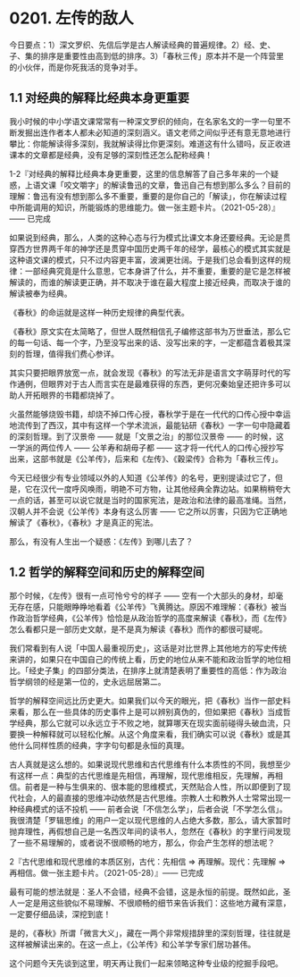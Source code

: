 # 0201. 左传的敌人

今日要点：1）深文罗织、先信后学是古人解读经典的普遍规律。2）经、史、子、集的排序是重要性由高到低的排序。3）「春秋三传」原本并不是一个阵营里的小伙伴，而是你死我活的竞争对手。

## 1.1 对经典的解释比经典本身更重要

我小时候的中小学语文课常常有一种深文罗织的倾向，在名家名文的一字一句里不断发掘出连作者本人都未必知道的深刻涵义。语文老师之间似乎还有意无意地进行攀比：你能解读得多深刻，我就解读得比你更深刻。难道这有什么错吗，反正收进课本的文章都是经典，没有足够的深刻性还怎么配称经典！

1-2『对经典的解释比经典本身更重要，这里的信息解答了自己多年来的一个疑惑，上语文课「咬文嚼字」的解读鲁迅的文章，鲁迅自己有想到那么多么？目前的理解：鲁迅有没有想到那么多不重要，重要的是你自己的「解读」，你在解读过程中所能调用的知识，所能锻炼的思维能力。做一张主题卡片。（2021-05-28）』—— 已完成

如果说到经典，那么，人类的这种心态与行为模式比课文本身还要经典。无论是贯穿西方世界两千年的神学还是贯穿中国历史两千年的经学，最核心的模式其实就是这种语文课的模式，只不过内容更丰富，波澜更壮阔。于是我们总会看到这样的规律：一部经典究竟是什么意思，它本身讲了什么，并不重要，重要的是它是怎样被解读的，而谁的解读更正确，并不取决于谁在最大程度上接近经典，而取决于谁的解读被奉为经典。

《春秋》的命运就是这样一种历史规律的典型代表。

《春秋》原文实在太简略了，但世人既然相信孔子编修这部书为万世垂法，那么它的每一句话、每一个字，乃至没写出来的话、没写出来的字，一定都蕴含着极其深刻的哲理，值得我们费心参详。

其实只要把眼界放宽一点，就会发现《春秋》的写法无非是语言文字萌芽时代的写作通例，但眼界对于古人而言实在是最难获得的东西，更何况秦始皇还把许多可以助人开拓眼界的书籍都烧掉了。

火虽然能够烧毁书籍，却烧不掉口传心授，春秋学于是在一代代的口传心授中幸运地流传到了西汉，其中有这样一个学术流派，最能钻研《春秋》一字一句中隐藏着的深刻哲理。到了汉景帝 —— 就是「文景之治」的那位汉景帝 —— 的时候，这一学派的两位传人 —— 公羊寿和胡毋子都 —— 这才将一代代人的口传心授抄写出来，这部书就是《公羊传》，后来和《左传》、《穀梁传》合称为「春秋三传」。

今天已经很少有专业领域以外的人知道《公羊传》的名号，更别提读过它了，但是，它在汉代一度呼风唤雨，明艳不可方物，让其他经典全靠边站。如果稍稍夸大一点的话，甚至可以说它就是当时的国家宪法，是政治和法律的最高准绳。当然，汉朝人并不会说《公羊传》本身有这么厉害 —— 它之所以厉害，只因为它正确地解读了《春秋》，《春秋》才是真正的宪法。

那么，有没有人生出一个疑惑：《左传》到哪儿去了？

## 1.2 哲学的解释空间和历史的解释空间

那个时候，《左传》很有一点可怜兮兮的样子 —— 空有一个大部头的身材，却毫无存在感，只能眼睁睁地看着《公羊传》飞黄腾达。原因不难理解：《春秋》被当作政治哲学经典，《公羊传》恰恰是从政治哲学的高度来解读《春秋》，而《左传》怎么看都只是一部历史文献，是不是真为解读《春秋》而作的都很可疑呢。

我们常看到有人说「中国人最重视历史」，这话是对比世界上其他地方的写史传统来讲的，如果只在中国自己的传统上看，历史的地位从来不能和政治哲学的地位相比。「经史子集」的四部分类法，在排序上就清楚表明了重要性的高低：作为政治哲学纲领的经是第一位的，史永远屈居第二。

哲学的解释空间远比历史更大。如果我们以今天的眼光，把《春秋》当作一部史料来看，那么在一些具体的历史事件上是可以辨别真伪的，但如果把《春秋》当成哲学经典，那么它就可以永远立于不败之地，就算哪天在现实面前碰得头破血流，只要换一种解释就可以轻松化解。从这个角度来看，我们确实可以说《春秋》或是其他什么同样性质的经典，字字句句都是永恒的真理。

古人真就是这么想的。如果说现代思维和古代思维有什么本质性的不同，我想至少有这样一点：典型的古代思维是先相信，再理解，现代思维相反，先理解，再相信。前者是一种与生俱来的、很本能的思维模式，天然贴合人性，所以即便到了现代社会，人的最直接的思维冲动依然是古代思维。宗教人士和教外人士常常出现一种经典模式的话不投机 —— 前者会说「不信怎么学」，后者会说「不学怎么信」。我很清楚「罗辑思维」的用户一定以现代思维的人占绝大多数，那么，请大家暂时抛弃理性，再假想自己是一名西汉年间的读书人，忽然在《春秋》的字里行间发现了一些不易理解的，或者说不很顺畅的地方，那么，你会产生怎样的想法呢？

2『古代思维和现代思维的本质区别，古代：先相信 => 再理解。现代：先理解 => 再相信。做一张主题卡片。（2021-05-28）』—— 已完成

最有可能的想法就是：圣人不会错，经典不会错，这是永恒的前提。既然如此，圣人一定是用这些貌似不易理解、不很顺畅的细节来告诉我们：这些地方藏有深意，一定要仔细品读，深挖到底！

是的，《春秋》所谓「微言大义」，藏在一两个非常规措辞里的深刻哲理，往往就是这样被解读出来的。在这一点上，《公羊传》和公羊学专家们居功甚伟。

这个问题今天先谈到这里，明天再让我们一起来领略这种专业级的挖掘手段吧。
